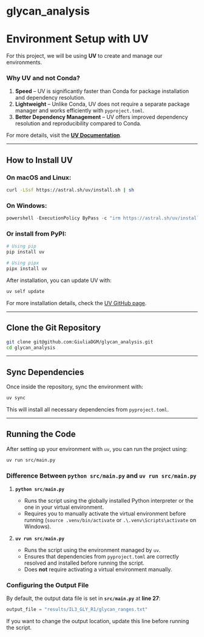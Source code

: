 # glycan_analysis

# Environment Setup with UV

For this project, we will be using **UV** to create and manage our environments.

### Why UV and not Conda?
1. **Speed** – UV is significantly faster than Conda for package installation and dependency resolution.
2. **Lightweight** – Unlike Conda, UV does not require a separate package manager and works efficiently with `pyproject.toml`.
3. **Better Dependency Management** – UV offers improved dependency resolution and reproducibility compared to Conda.

For more details, visit the **[UV Documentation](https://astral.sh/uv/)**.

---

## How to Install UV

### **On macOS and Linux:**
```sh
curl -LSsf https://astral.sh/uv/install.sh | sh
```

### **On Windows:**
```powershell
powershell -ExecutionPolicy ByPass -c "irm https://astral.sh/uv/install.ps1 | iex"
```

### **Or install from PyPI:**
```sh
# Using pip
pip install uv

# Using pipx
pipx install uv
```

After installation, you can update UV with:
```sh
uv self update
```

For more installation details, check the [UV GitHub page](https://github.com/astral-sh/uv).

---

## Clone the Git Repository

```sh
git clone git@github.com:GiuliaDGM/glycan_analysis.git
cd glycan_analysis
```

---

## Sync Dependencies

Once inside the repository, sync the environment with:
```sh
uv sync
```

This will install all necessary dependencies from `pyproject.toml`.

---

## Running the Code

After setting up your environment with `uv`, you can run the project using:

```sh
uv run src/main.py
```

### **Difference Between `python src/main.py` and `uv run src/main.py`**

1. **`python src/main.py`**
   - Runs the script using the globally installed Python interpreter or the one in your virtual environment.
   - Requires you to manually activate the virtual environment before running (`source .venv/bin/activate` or `.\.venv\Scripts\activate` on Windows).

2. **`uv run src/main.py`**
   - Runs the script using the environment managed by `uv`.
   - Ensures that dependencies from `pyproject.toml` are correctly resolved and installed before running the script.
   - Does **not** require activating a virtual environment manually.

### **Configuring the Output File**

By default, the output data file is set in **`src/main.py`** at **line 27**:

```python
output_file = "results/IL3_GLY_R1/glycan_ranges.txt"
```

If you want to change the output location, update this line before running the script.
